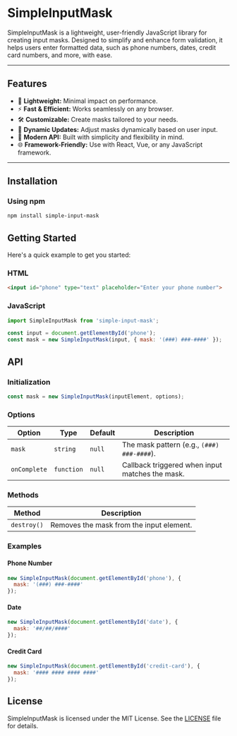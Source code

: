 # SimpleInputMask

SimpleInputMask is a lightweight, user-friendly JavaScript library for creating input masks. Designed to simplify and enhance form validation, it helps users enter formatted data, such as phone numbers, dates, credit card numbers, and more, with ease.

---

## Features

- 🌟 **Lightweight:** Minimal impact on performance.
- ⚡ **Fast & Efficient:** Works seamlessly on any browser.
- 🛠 **Customizable:** Create masks tailored to your needs.
- 🔄 **Dynamic Updates:** Adjust masks dynamically based on user input.
- 🚀 **Modern API:** Built with simplicity and flexibility in mind.
- 🌐 **Framework-Friendly:** Use with React, Vue, or any JavaScript framework.

---

## Installation

### Using npm
```bash
npm install simple-input-mask
```

## Getting Started

Here's a quick example to get you started:

### HTML
```html
<input id="phone" type="text" placeholder="Enter your phone number">
```
### JavaScript
```javascript
import SimpleInputMask from 'simple-input-mask';

const input = document.getElementById('phone');
const mask = new SimpleInputMask(input, { mask: '(###) ###-####' });
```

## API

### Initialization
```javascript
const mask = new SimpleInputMask(inputElement, options);
```

### Options

| Option       | Type     | Default | Description                                      |
|--------------|----------|---------|--------------------------------------------------|
| `mask`       | `string` | `null`  | The mask pattern (e.g., `(###) ###-####`).       |
| `onComplete` | `function` | `null`| Callback triggered when input matches the mask. |

### Methods

| Method              | Description                              |
|---------------------|------------------------------------------|
| `destroy()`         | Removes the mask from the input element. |


<!---| `updateMask(mask)`  | Dynamically updates the input mask.      | -->




### Examples

#### Phone Number
```javascript
new SimpleInputMask(document.getElementById('phone'), {
  mask: '(###) ###-####'
});
```

#### Date
```javascript
new SimpleInputMask(document.getElementById('date'), {
  mask: '##/##/####'
});
```

#### Credit Card
```javascript
new SimpleInputMask(document.getElementById('credit-card'), {
  mask: '#### #### #### ####'
});
```

## License

SimpleInputMask is licensed under the MIT License. See the [LICENSE](LICENSE) file for details.
